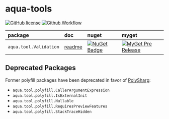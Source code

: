 # aqua-tools

[![GitHub license][lic-badge]][lic-link]
[![Github Workflow][pub-badge]][pub-link]

| package                | doc                                      | nuget                  | myget                        |
| :---                   | :---                                     | :---                   | :---                         |
| `aqua.tool.Validation` | [readme](aqua.tool.Validation/README.md) | [![NuGet Badge][3]][4] | [![MyGet Pre Release][5]][6] |

## Deprecated Packages

Former polyfill packages have been deprecated in favor of [PolySharp][PolySharp]:

- `aqua.tool.polyfill.CallerArgumentExpression`
- `aqua.tool.polyfill.IsExternalInit`
- `aqua.tool.polyfill.Nullable`
- `aqua.tool.polyfill.RequiresPreviewFeatures`
- `aqua.tool.polyfill.StackTraceHidden`

[3]: https://buildstats.info/nuget/aqua.tool.Validation?includePreReleases=true
[4]: https://www.nuget.org/packages/aqua.tool.Validation
[5]: https://img.shields.io/myget/aqua/vpre/aqua.tool.Validation.svg?style=flat-square&label=myget
[6]: https://www.myget.org/feed/aqua/package/nuget/aqua.tool.Validation

[lic-badge]: https://img.shields.io/github/license/6bee/aqua-tools.svg
[lic-link]: https://github.com/6bee/aqua-tools/blob/main/license.txt

[pub-badge]: https://github.com/6bee/aqua-tools/actions/workflows/publish.yml/badge.svg
[pub-link]: https://github.com/6bee/aqua-tools/actions/workflows/publish.yml

[PolySharp]: https://github.com/Sergio0694/PolySharp
